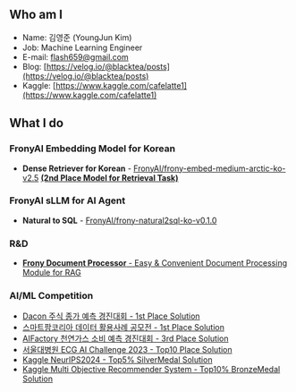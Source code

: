## Who am I
- Name: 김영준 (YoungJun Kim)
- Job: Machine Learning Engineer
- E-mail: flash659@gmail.com
- Blog: [https://velog.io/@blacktea/posts](https://velog.io/@blacktea/posts)
- Kaggle: [https://www.kaggle.com/cafelatte1](https://www.kaggle.com/cafelatte1)

## What I do
### FronyAI Embedding Model for Korean
- **Dense Retriever for Korean** - [FronyAI/frony-embed-medium-arctic-ko-v2.5](https://huggingface.co/FronyAI/frony-embed-medium-arctic-ko-v2.5) [**(2nd Place Model for Retrieval Task)**](https://github.com/OnAnd0n/ko-embedding-leaderboard)

### FronyAI sLLM for AI Agent
- **Natural to SQL** - [FronyAI/frony-natural2sql-ko-v0.1.0](https://huggingface.co/flash659/frony-natural2sql-ko-v0.1.0)

### R&D
- [**Frony Document Processor** - Easy & Convenient Document Processing Module for RAG](https://github.com/Cafelatte1/frony-document-processor)

### AI/ML Competition
- [Dacon 주식 종가 예측 경진대회 - 1st Place Solution](https://github.com/Cafelatte1/Dacon_Stock-Price-Prediction-1st)
- [스마트팜코리아 데이터 활용사례 공모전 - 1st Place Solution](https://github.com/Cafelatte1/SmartFarmKorea_Data-Analysis-Competition-1st)
- [AIFactory 천연가스 소비 예측 경진대회 - 3rd Place Solution](https://github.com/Cafelatte1/AIFactory_Naturalgas-Consumption-Prediction-3rd)
- [서울대병원 ECG AI Challenge 2023 - Top10 Place Solution](https://github.com/Cafelatte1/MAIC-team-heart.of.steel)
- [Kaggle NeurIPS2024 - Top5% SilverMedal Solution](https://github.com/Cafelatte1/Kaggle_NeurIPS2024-SilverMedal)
- [Kaggle Multi Objective Recommender System - Top10% BronzeMedal Solution](https://github.com/Cafelatte1/Kaggle_Multi-Objective-Recommender-System-BronzeMedal)
